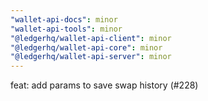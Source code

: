 ```yaml
---
"wallet-api-docs": minor
"wallet-api-tools": minor
"@ledgerhq/wallet-api-client": minor
"@ledgerhq/wallet-api-core": minor
"@ledgerhq/wallet-api-server": minor
---
```


feat: add params to save swap history (#228)
